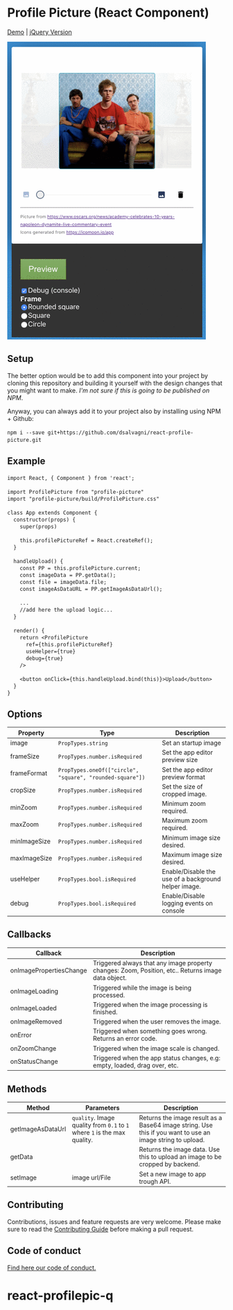 # Profile Picture (React Component)

[Demo](https://salvagni.dev/react-profile-picture) | [jQuery Version](https://github.com/dsalvagni/profile-picture)

![demo gif](demo.gif)


## Setup

The better option would be to add this component into your project by cloning this repository and building it yourself with the design changes that you might want to make. 
*I'm not sure if this is going to be published on NPM*.

Anyway, you can always add it to your project also by installing using NPM + Github:

`npm i --save git+https://github.com/dsalvagni/react-profile-picture.git`

## Example

```
import React, { Component } from 'react';

import ProfilePicture from "profile-picture"
import "profile-picture/build/ProfilePicture.css"

class App extends Component {
  constructor(props) {
    super(props)

    this.profilePictureRef = React.createRef();
  }

  handleUpload() {
    const PP = this.profilePicture.current;
    const imageData = PP.getData();
    const file = imageData.file;
    const imageAsDataURL = PP.getImageAsDataUrl();

    ...
    //add here the upload logic...
  }

  render() {
    return <ProfilePicture
      ref={this.profilePictureRef}
      useHelper={true}
      debug={true}
    />

    <button onClick={this.handleUpload.bind(this)}>Upload</button>
  }
}
```

## Options

| Property  | Type | Description  |
|---|---|---|
| image  | `PropTypes.string`   |  Set an startup image  |
| frameSize  | `PropTypes.number.isRequired`  |  Set the app editor preview size  |
| frameFormat  | `PropTypes.oneOf(["circle", "square", "rounded-square"])`  | Set the app editor preview format   |
| cropSize  | `PropTypes.number.isRequired`  | Set the size of cropped image.  |
| minZoom  | `PropTypes.number.isRequired`  | Minimum zoom required.  |
| maxZoom  | `PropTypes.number.isRequired`  | Maximum zoom required.  |
| minImageSize  | `PropTypes.number.isRequired`  |  Minimum image size desired.  |
| maxImageSize  | `PropTypes.number.isRequired`  |  Maximum image size desired. |
| useHelper  | `PropTypes.bool.isRequired`  |  Enable/Disable the use of a background helper image.  |
| debug  | `PropTypes.bool.isRequired`  | Enable/Disable logging events on console  |

## Callbacks

| Callback  | Description  |
|---|---|
| onImagePropertiesChange  | Triggered always that any image property changes: Zoom, Position, etc.. Returns image data object.  | 
| onImageLoading  | Triggered while the image is being processed.  |
| onImageLoaded  | Triggered when the image processing is finished.    |
| onImageRemoved  | Triggered when the user removes the image.   |
| onError  | Triggered when something goes wrong. Returns an error code.    |
| onZoomChange  | Triggered when the image scale is changed.    |
| onStatusChange  | Triggered when the app status changes, e.g: empty, loaded, drag over, etc.    |

## Methods

| Method  | Parameters | Description  |
|---|---|---|
| getImageAsDataUrl |  `quality`. Image quality from `0.1` to `1` where `1` is the max quality. |  Returns the image result as a Base64 image string.  Use this if you want to use an image string to upload.  | 
| getData |   |  Returns the image data. Use this to upload an image to be cropped by backend.  | 
| setImage |  image url/File  |  Set a new image to app trough API.  | 



## Contributing

Contributions, issues and feature requests are very welcome. Please make sure to read the [Contributing Guide](CONTRIBUTING.md) before making a pull request.

## Code of conduct

[Find here our code of conduct.](CODE-OF-CONDUCT.md)

# react-profilepic-q
